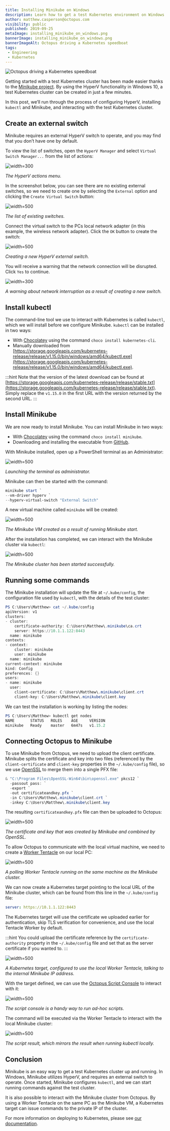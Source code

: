 ```yaml
---
title: Installing Minikube on Windows
description: Learn how to get a test Kubernetes environment on Windows with Minikube
author: matthew.casperson@octopus.com
visibility: public
published: 2019-09-25
metaImage: installing_minikube_on_windows.png
bannerImage: installing_minikube_on_windows.png
bannerImageAlt: Octopus driving a Kubernetes speedboat
tags:
 - Engineering
 - Kubernetes
---
```


![Octopus driving a Kubernetes speedboat](installing_minikube_on_windows.png)

Getting started with a test Kubernetes cluster has been made easier thanks to the [Minikube project](https://kubernetes.io/docs/tasks/tools/install-minikube/). By using the HyperV functionality in Windows 10, a test Kubernetes cluster can be created in just a few minutes.

In this post, we’ll run through the process of configuring HyperV, installing `kubectl` and Minikube, and interacting with the test Kubernetes cluster.

## Create an external switch

Minikube requires an external HyperV switch to operate, and you may find that you don’t have one by default.

To view the list of switches, open the `HyperV Manager` and select `Virtual Switch Manager...` from the list of actions:

![](hyperv-actions-01.png "width=300")

*The HyperV actions menu.*

In the screenshot below, you can see there are no existing external switches, so we need to create one by selecting the `External` option and clicking the `Create Virtual Switch` button:

![](create-virtual-switch.png "width=500")

*The list of existing switches.*

Connect the virtual switch to the PCs local network adapter (in this example, the wireless network adapter). Click the `OK` button to create the switch:

![](vswitch.png "width=500")

*Creating a new HyperV external switch.*

You will receive a warning that the network connection will be disrupted. Click `Yes` to continue.

![](warning-01.png "width=300")

*A warning about network interruption as a result of creating a new switch.*

## Install kubectl

The command-line tool we use to interact with Kubernetes is called `kubectl`, which we will install before we configure Minikube. `kubectl` can be installed in two ways:

* With [Chocolatey](https://chocolatey.org/packages/kubernetes-cli) using the command `choco install kubernetes-cli`.
* Manually downloaded from [https://storage.googleapis.com/kubernetes-release/release/v1.15.0/bin/windows/amd64/kubectl.exe](https://storage.googleapis.com/kubernetes-release/release/v1.15.0/bin/windows/amd64/kubectl.exe).

:::hint
Note that the version of the latest download can be found at [https://storage.googleapis.com/kubernetes-release/release/stable.txt](https://storage.googleapis.com/kubernetes-release/release/stable.txt). Simply replace the `v1.15.0` in the first URL with the version returned by the second URL.
:::

## Install Minikube

We are now ready to install Minikube. You can install Minikube in two ways:

* With [Chocolatey](https://chocolatey.org/packages/Minikube) using the command `choco install minikube`.
* Downloading and installing the executable from [GitHub](https://github.com/kubernetes/minikube/releases/latest/download/minikube-installer.exe).

With Minikube installed, open up a PowerShell terminal as an Administrator:

![](run-as-administrator.png "width=500")

*Launching the terminal as administrator.*

Minikube can then be started with the command:

```PowerShell
minikube start `
--vm-driver hyperv `
--hyperv-virtual-switch "External Switch"
```

A new virtual machine called `minikube` will be created:

![](minikube-vm.png "width=500")

*The Minikube VM created as a result of running Minikube start.*

After the installation has completed, we can interact with the Minikube cluster via `kubectl`:

![](minikube-start.png "width=500")

*The Minikube cluster has been started successfully.*

## Running some commands

The Minikube installation will update the file at `~/.kube/config`, the configuration file used by `kubectl`, with the details of the test cluster:

```PowerShell
PS C:\Users\Matthew> cat ~/.kube/config
apiVersion: v1
clusters:
- cluster:
    certificate-authority: C:\Users\Matthew\.minikube\ca.crt
    server: https://10.1.1.122:8443
  name: minikube
contexts:
- context:
    cluster: minikube
    user: minikube
  name: minikube
current-context: minikube
kind: Config
preferences: {}
users:
- name: minikube
  user:
    client-certificate: C:\Users\Matthew\.minikube\client.crt
    client-key: C:\Users\Matthew\.minikube\client.key
```

We can test the installation is working by listing the nodes:

```PowerShell
PS C:\Users\Matthew> kubectl get nodes
NAME       STATUS   ROLES    AGE     VERSION
minikube   Ready    master   6m47s   v1.15.2
```

## Connecting Octopus to Minikube

To use Minikube from Octopus, we need to upload the client certificate. Minikube splits the certificate and key into two files (referenced by the `client-certificate` and `client-key` properties in the `~/.kube/config` file), so we use [OpenSSL](https://slproweb.com/products/Win32OpenSSL.html) to merge them into a single PFX file:

```PowerShell
& "C:\Program Files\OpenSSL-Win64\bin\openssl.exe" pkcs12 `
  -passout pass: `
  -export `
  -out certificateandkey.pfx `
  -in C:\Users\Matthew\.minikube\client.crt `
  -inkey C:\Users\Matthew\.minikube\client.key
```

The resulting `certificateandkey.pfx` file can then be uploaded to Octopus:

![](certificate.png "width=500")

*The certificate and key that was created by Minikube and combined by OpenSSL.*

To allow Octopus to communicate with the local virtual machine, we need to create a [Worker Tentacle](https://octopus.com/docs/infrastructure/workers) on our local PC:

![](worker.png "width=500")

*A polling Worker Tentacle running on the same machine as the Minikube cluster.*

We can now create a Kubernetes target pointing to the local URL of the Minikube cluster, which can be found from this line in the `~/.kube/config` file:

```YAML
server: https://10.1.1.122:8443
```

The Kubernetes target will use the certificate we uploaded earlier for authentication, skip TLS verification for convenience, and use the local Tentacle Worker by default.

:::hint
You could upload the certificate reference by the `certificate-authority` property in the `~/.kube/config` file and set that as the server certificate if you wanted to.
:::

![](k8s-target.png "width=500")

*A Kubernetes target, configured to use the local Worker Tentacle, talking to the internal Minikube IP address.*

With the target defined, we can use the [Octopus Script Console](https://octopus.com/docs/administration/managing-infrastructure/script-console) to interact with it:

![](script-console.png "width=500")

*The script console is a handy way to run ad-hoc scripts.*

The command will be executed via the Worker Tentacle to interact with the local Minikube cluster:

![](script-result.png "width=500")

*The script result, which mirrors the result when running kubectl locally.*

## Conclusion

Minikube is an easy way to get a test Kubernetes cluster up and running. In Windows, Minikube utilizes HyperV, and requires an external switch to operate. Once started, Minikube configures `kubectl`, and we can start running commands against the test cluster.

It is also possible to interact with the Minikube cluster from Octopus. By using a Worker Tentacle on the same PC as the Minikube VM, a Kubernetes target can issue commands to the private IP of the cluster.

For more information on deploying to Kubernetes, please see [our documentation](https://octopus.com/docs/deployment-examples/kubernetes-deployments).
